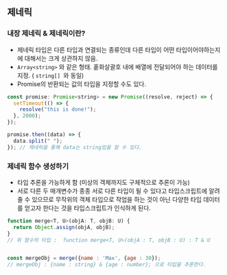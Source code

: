 ## 제네릭

### 내장 제네릭 & 제네릭이란?

- 제네릭 타입은 다른 타입과 연결되는 종류인데 다른 타입이 어떤 타입이어야하는지에 대해서는 크게 상관하지 않음.
- `Array<string>` 와 같은 형태. 홑화살괄호 내에 배열에 전달되어야 하는 데이터를 지정. ( `string[] `와 동일)
- Promise의 반환되는 값의 타입을 지정할 수도 있다.

```js
const promise: Promise<string> = new Promise((resolve, reject) => {
  setTimeout(() => {
    resolve("this is done!");
  }, 2000);
});

promise.then((data) => {
  data.split(" ");
}); // 제네릭을 통해 data는 string임을 알 수 있다.
```

### 제네릭 함수 생성하기

- 타입 추론을 가능하게 함 (미상의 객체까지도 구체적으로 추론이 가능)
- 서로 다른 두 매개변수가 종종 서로 다른 타입이 될 수 있다고 타입스크립트에 알려줄 수 있으므로 무작위의 객체 타입으로 작업을 하는 것이 아닌 다양한 타입 데이터를 얻고자 한다는 것을 타입스크립트가 인식하게 된다.

```js
function merge<T, U>(objA: T, objB: U) {
  return Object.assign(objA, objB);
}
// 위 함수의 타입 :  function merge<T, U>(objA : T, objB : U) : T & U


const mergeObj = merge({name : 'Max', {age : 30});
// mergeObj : {name : string} & {age : number}; 으로 타입을 추론한다.
```
